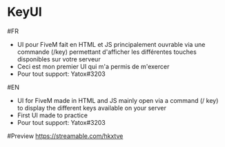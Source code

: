 # KeyUI

#FR
- UI pour FiveM fait en HTML et JS principalement ouvrable via une commande (/key) permettant d'afficher les différentes touches disponibles sur votre serveur
- Ceci est mon premier UI qui m'a permis de m'exercer 
- Pour tout support: Yatox#3203 

#EN
- UI for FiveM made in HTML and JS mainly open via a command (/ key) to display the different keys available on your server
- First UI made to practice
- Pour tout support: Yatox#3203 


#Preview
https://streamable.com/hkxtve
